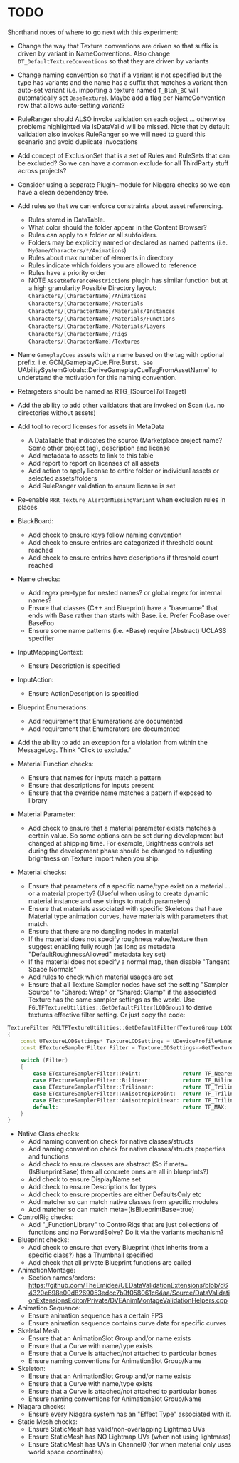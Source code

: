 # TODO

Shorthand notes of where to go next with this experiment:

* Change the way that Texture conventions are driven so that suffix is driven by variant in NameConventions. Also change `DT_DefaultTextureConventions` so that they are driven by variants
* Change naming convention so that if a variant is not specified but the type has variants and the name has a suffix that matches a variant then auto-set variant (i.e. importing a texture named `T_Blah_BC` will automatically set `BaseTexture`). Maybe add a flag per NameConvention row that allows auto-setting variant?

* RuleRanger should ALSO invoke validation on each object ... otherwise problems highlighted via IsDataValid will be missed. Note that by default validation also invokes RuleRanger so we will need to guard this scenario and avoid duplicate invocations

* Add concept of ExclusionSet that is a set of Rules and RuleSets that can be excluded? So we can have a common exclude for all ThirdParty stuff across projects?
* Consider using a separate Plugin+module for Niagara checks so we can have a clean dependency tree.
* Add rules so that we can enforce constraints about asset referencing.
  * Rules stored in DataTable.
  * What color should the folder appear in the Content Browser?
  * Rules can apply to a folder or all subfolders.
  * Folders may be explicitly named or declared as named patterns (i.e. `MyGame/Characters/*/Animations`)
  * Rules about max number of elements in directory
  * Rules indicate which folders you are allowed to reference
  * Rules have a priority order
  * NOTE `AssetReferenceRestrictions` plugin has similar function but at a high granularity
    Possible Directory layout:
    `Characters/[CharacterName]/Animations`
    `Characters/[CharacterName]/Materials`
    `Characters/[CharacterName]/Materials/Instances`
    `Characters/[CharacterName]/Materials/Functions`
    `Characters/[CharacterName]/Materials/Layers`
    `Characters/[CharacterName]/Rigs`
    `Characters/[CharacterName]/Textures`

* Name `GameplayCues` assets with a name based on the tag with optional prefix. i.e. GCN_GameplayCue.Fire.Burst`. See `UAbilitySystemGlobals::DeriveGameplayCueTagFromAssetName` to understand the motivation for this naming convention.
* Retargeters should be named as RTG_\[Source\]_To_\[Target\]
* Add the ability to add other validators that are invoked on Scan (i.e. no directories without assets)
* Add tool to record licenses for assets in MetaData
    * A DataTable that indicates the source (Marketplace project name? Some other project tag), description and license
    * Add metadata to assets to link to this table
    * Add report to report on licenses of all assets
    * Add action to apply license to entire folder or individual assets or selected assets/folders
    * Add RuleRanger validation to ensure license is set
* Re-enable `RRR_Texture_AlertOnMissingVariant` when exclusion rules in places
* BlackBoard:
  * Add check to ensure keys follow naming convention
  * Add check to ensure entries are categorized if threshold count reached
  * Add check to ensure entries have descriptions if threshold count reached
* Name checks:
  * Add regex per-type for nested names? or global regex for internal names?
  * Ensure that classes (C++ and Blueprint) have a "basename" that ends with Base rather than starts with Base. i.e. Prefer FooBase over BaseFoo
  * Ensure some name patterns (i.e. *Base) require (Abstract) UCLASS specifier
* InputMappingContext:
  * Ensure Description is specified
* InputAction:
  * Ensure ActionDescription is specified
* Blueprint Enumerations:
  * Add requirement that Enumerations are documented
  * Add requirement that Enumerators are documented
* Add the ability to add an exception for a violation from within the MessageLog. Think "Click to exclude."
* Material Function checks:
  * Ensure that names for inputs match a pattern
  * Ensure that descriptions for inputs present
  * Ensure that the override name matches a pattern if exposed to library
* Material Parameter:
  * Add check to ensure that a material parameter exists matches a certain value. So some options can be set during development
    but changed at shipping time. For example, Brightness controls set during the development phase should be changed to adjusting brightness
    on Texture import when you ship.
* Material checks:
  * Ensure that parameters of a specific name/type exist on a material ... or a material property? (Useful when using to create dynamic material instance and use strings to match parameters)
  * Ensure that materials associated with specific Skeletons that have Material type animation curves, have materials with parameters that match.
  * Ensure that there are no dangling nodes in material
  * If the material does not specify roughness value/texture then suggest enabling fully rough (as long as metadata "DefaultRoughnessAllowed" metadata key set)
  * If the material does not specify a normal map, then disable "Tangent Space Normals"
  * Add rules to check which material usages are set
  * Ensure that all Texture Sampler nodes have set the setting "Sampler Source" to "Shared: Wrap" or "Shared: Clamp" if
    the associated Texture has the same sampler settings as the world. Use `FGLTFTextureUtilities::GetDefaultFilter(LODGroup)`
    to derive textures effective filter setting. Or just copy the code:
```c++
TextureFilter FGLTFTextureUtilities::GetDefaultFilter(TextureGroup LODGroup)
{
	const UTextureLODSettings* TextureLODSettings = UDeviceProfileManager::Get().GetActiveProfile()->GetTextureLODSettings();
	const ETextureSamplerFilter Filter = TextureLODSettings->GetTextureLODGroup(LODGroup).Filter;

	switch (Filter)
	{
		case ETextureSamplerFilter::Point:             return TF_Nearest;
		case ETextureSamplerFilter::Bilinear:          return TF_Bilinear;
		case ETextureSamplerFilter::Trilinear:         return TF_Trilinear;
		case ETextureSamplerFilter::AnisotropicPoint:  return TF_Trilinear; // A lot of engine code doesn't result in nearest
		case ETextureSamplerFilter::AnisotropicLinear: return TF_Trilinear;
		default:                                       return TF_MAX;
	}
}
```
* Native Class checks:
  * Add naming convention check for native classes/structs
  * Add naming convention check for native classes/structs properties and functions
  * Add check to ensure classes are abstract (So if meta=(IsBlueprintBase) then all concrete ones are all in blueprints?)
  * Add check to ensure DisplayName set
  * Add check to ensure Descriptions for types
  * Add check to ensure properties are either DefaultsOnly etc
  * Add matcher so can match native classes from specific modules
  * Add matcher so can match meta=(IsBlueprintBase=true)
* ControlRig checks:
  * Add "_FunctionLibrary" to ControlRigs that are just collections of functions and no ForwardSolve? Do it via the variants mechanism?
* Blueprint checks:
  * Add check to ensure that every Blueprint (that inherits from a specific class?) has a Thumbnail specified
  * Add check that all private Blueprint functions are called
* AnimationMontage:
  * Section names/orders: https://github.com/TheEmidee/UEDataValidationExtensions/blob/d64320e698e00d8269053edcc7b9f058061c64aa/Source/DataValidationExtensionsEditor/Private/DVEAnimMontageValidationHelpers.cpp
* Animation Sequence:
  * Ensure animation sequence has a certain FPS
  * Ensure animation sequence contains curve data for specific curves
* Skeletal Mesh:
  * Ensure that an AnimationSlot Group and/or name exists
  * Ensure that a Curve with name/type exists
  * Ensure that a Curve is attached/not attached to particular bones
  * Ensure naming conventions for AnimationSlot Group/Name
* Skeleton:
  * Ensure that an AnimationSlot Group and/or name exists
  * Ensure that a Curve with name/type exists
  * Ensure that a Curve is attached/not attached to particular bones
  * Ensure naming conventions for AnimationSlot Group/Name
* Niagara checks:
  * Ensure every Niagara system has an "Effect Type" associated with it.
* Static Mesh checks:
  * Ensure StaticMesh has valid/non-overlapping Lightmap UVs
  * Ensure StaticMesh has NO Lightmap UVs (when not using lightmass)
  * Ensure StaticMesh has UVs in Channel0 (for when material only uses world space coordinates)
